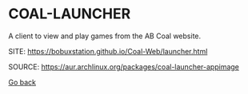 # COAL-LAUNCHER

 A client to view and play games from the AB Coal website.

 SITE: https://bobuxstation.github.io/Coal-Web/launcher.html

 SOURCE: https://aur.archlinux.org/packages/coal-launcher-appimage

 [Go back](https://portable-linux-apps.github.io/apps.html)
